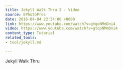 ```yaml
---
title: Jekyll Walk Thru 2 - Video
source: EPhotoPros
date: 2016-04-04 22:34:00 +0000
link: https://www.youtube.com/watch?v=gtqoNMmDni4
video: https://www.youtube.com/watch?v=gtqoNMmDni4
content_type: Tutorial
related_tools:
- tool/jekyll.md

---
```

Jekyll Walk Thru

